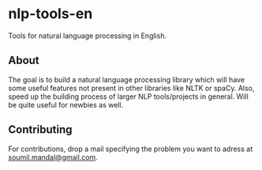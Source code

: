 # nlp-tools-en
Tools for natural language processing in English.

## About

The goal is to build a natural language processing library which will have some useful features not present in other libraries like NLTK or spaCy. Also, speed up the building process of larger NLP tools/projects in general. Will be quite useful for newbies as well.

## Contributing

For contributions, drop a mail specifying the problem you want to adress at soumil.mandal@gmail.com.
